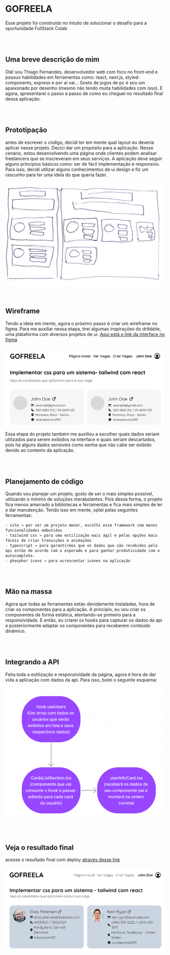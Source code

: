 <div>
  <h1>GOFREELA</h1>

  <p>Esse projeto foi construido no intuito de solucionar o desafio para a 
  oportunidade  FullStack Colab</p>
</div>

<br/>
<br/>

<div>
  <h2>Uma breve descrição de mim</h2>

  <p>
  Olá! sou Thiago Fernandes, desenvolvedor web com foco no front-end e possuo habilidades em
  ferramentas como: react, next.js, styled-components, express e por aí vai... Gosto de jogos
  de pc e sou um apaixonado por desenho (mesmo não tendo muita habilidades com isso). E agora,
  apresentarei o passo a passo de como eu cheguei no resultado final dessa aplicação:
  </p>
</div>

<br/>
<br/>

<div>
  <h2>Prototipação</h2>
  
  <p>
    antes de escrever o código, decidi ter em mente qual layout eu deveria aplicar nesse projeto. Decici dar um propósito para a aplicação. Nesse cenário, estou desenvolvendo uma página onde clientes podem analisar freelancers que se inscreveram em seus serviços. A aplicação deve seguir alguns principios básicos como: ser de fácil implementação e responsivo. Para isso, decidi utilizar alguns conhecimentos de ui design e fiz um rascunho para ter uma ideia do que queria fazer.
  </p>

  <img src="./.github/rascunho.jpeg"/>
</div>

<br/>
<br/>

<div>
  <h2>Wireframe</h2>

  <p>
    Tendo a ideia em mente, agora o próximo passo é criar um wireframe no figma. Para me auxiliar nessa etapa, tirei algumas inspirações do dribbble, uma plataforma com diversos projetos de ui. <a href="https://www.figma.com/file/9G8KWn7rCGhW19BwGcfvN6/gofreela?t=wddPnRGxqcEy4ATD-6">Aqui está o link da interface no figma</a>
  </p>

  <img src="./.github/wireframe.png"/>

  <p>
    Essa etapa do projeto também me auxiliou a escolher quais dados seriam utilizados para serem exibidos na interface e quais seriam descartados, pois há alguns dados sensiveis como senha que não cabe ser exibido devido ao contexto da aplicação.
  </p>
</div>

<br/>
<br/>

<div>
  <h2>Planejamento de código</h2>

  <p>
    Quando vou planejar um projeto, gosto de ser o mais simples possível, utilizando o mínimo de soluções merabolantes. Pois dessa forma, o projeto fica menos amarrado a bibliotecas e ferramentas e fica mais simples de ler e dar manutenção. Tendo isso em mente, optei pelas seguintes ferramentas:

    - vite → por ser um projeto menor, escolhi esse framework com menos funcionalidades embutidas
    - tailwind css → para uma estilização mais ágil e pelas opções mais fáceis de criar transições e animações
    - typescript → para garantirmos que os dados que são recebidos pela api estão de acordo com o esperado e para ganhar produtividade com o autocomplete.
    - phosphor icons → para acrescentar icones na aplicação
  </p>
</div>

<br/>
<br/>

<div>
  <h2>Mão na massa</h2>

  <p>
    Agora que todas as ferramentas estão devidamente instaladas, hora de criar os componentes para a aplicação. A principio, eu vou criar os componentes de forma estática, atentando-se primeiro para a responsividade. E então, eu criarei os hooks para capturar os dados da api e posteriormente adaptar os componentes para receberem conteúdo dinâmico.
  </p>
</div>

<br/>
<br/>

<div>
  <h2>Integrando a API</h2>

  <p>
    Feita toda a estilização e responsividade da página, agora é hora de dar vida a aplicação com dados da api. Para isso, bolei o seguinte esquema:
  </p>

  <img src="./.github/api-scheme.png" />
</div>

<br/>
<br/>


<div>
  <h2>Veja o resultado final</h2>

  <p>
    acesse o resultado final com deploy <a href="https://gofreela.vercel.app/">através desse link</a>
  </p>

  <img src="./.github/final-result.png" />

</div>

<br/>
<br/>